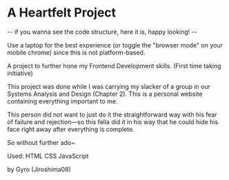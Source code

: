 # A Heartfelt Project

-- if  you wanna see the code structure,  here it is, happy looking! --

Use a laptop for the best experience (or toggle the "browser mode" on your mobile  chrome) since this is not platform-based.

A project to further hone my Frontend Development skills. (First time taking initiative)

This project was done while I was carrying my slacker of a group in our Systems Analysis and Design (Chapter 2).
This is a personal website containing everything important to me.

This person did not want to just do it the straightforward way with his fear of failure and rejection—so this fella did it in his way that 
he could hide his face right away after everything is complete. 

So without further ado~


Used:
HTML
CSS
JavaScript

by Gyro (Jiroshima08)
